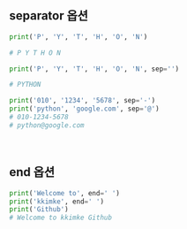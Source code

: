 ## separator 옵션

```python
print('P', 'Y', 'T', 'H', 'O', 'N')

# P Y T H O N
```

```python
print('P', 'Y', 'T', 'H', 'O', 'N', sep='')

# PYTHON
```

```python
print('010', '1234', '5678', sep='-')
print('python', 'google.com', sep='@')
# 010-1234-5678
# python@google.com
```

<br>

## end 옵션

```python
print('Welcome to', end=' ')
print('kkimke', end=' ')
print('Github')
# Welcome to kkimke Github
```
